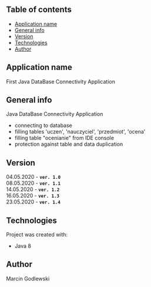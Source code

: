 ## Table of contents
* [Application name](#application-name)
* [General info](#general-info)
* [Version](#version)
* [Technologies](#technologies)
* [Author](#author)

## Application name
First Java DataBase Connectivity Application

## General info
Java DataBase Connectivity Application
* connecting to database
* filling tables 'uczen', 'nauczyciel', 'przedmiot', 'ocena'
* filling table "ocenianie" from IDE console
* protection against table and data duplication

## Version
04.05.2020 - **`ver. 1.0`**      
08.05.2020 - **`ver. 1.1`**        
14.05.2020 - **`ver. 1.2`**     
16.05.2020 - **`ver. 1.3`**    
23.05.2020 - **`ver. 1.4`**     
	
## Technologies
Project was created with:
* Java 8

## Author
Marcin Godlewski
